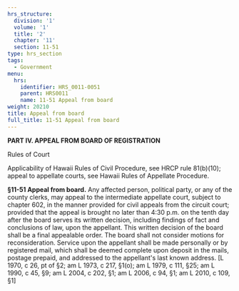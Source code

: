 ```yaml
---
hrs_structure:
  division: '1'
  volume: '1'
  title: '2'
  chapter: '11'
  section: 11-51
type: hrs_section
tags:
  - Government
menu:
  hrs:
    identifier: HRS_0011-0051
    parent: HRS0011
    name: 11-51 Appeal from board
weight: 20210
title: Appeal from board
full_title: 11-51 Appeal from board
---
```

**PART IV. APPEAL FROM BOARD OF REGISTRATION**

Rules of Court

Applicability of Hawaii Rules of Civil Procedure, see HRCP rule 81(b)(10); appeal to appellate courts, see Hawaii Rules of Appellate Procedure.

**§11-51 Appeal from board.** Any affected person, political party, or any of the county clerks, may appeal to the intermediate appellate court, subject to chapter 602, in the manner provided for civil appeals from the circuit court; provided that the appeal is brought no later than 4:30 p.m. on the tenth day after the board serves its written decision, including findings of fact and conclusions of law, upon the appellant. This written decision of the board shall be a final appealable order. The board shall not consider motions for reconsideration. Service upon the appellant shall be made personally or by registered mail, which shall be deemed complete upon deposit in the mails, postage prepaid, and addressed to the appellant's last known address. [L 1970, c 26, pt of §2; am L 1973, c 217, §1(o); am L 1979, c 111, §25; am L 1990, c 45, §9; am L 2004, c 202, §1; am L 2006, c 94, §1; am L 2010, c 109, §1]